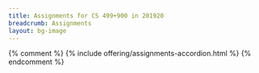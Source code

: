 ```yaml
---
title: Assignments for CS 499+900 in 201920
breadcrumb: Assignments
layout: bg-image
---
```

{% comment %}
{% include offering/assignments-accordion.html %}
{% endcomment %}
